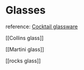 # Glasses
reference: [Cocktail glassware](https://www.diffordsguide.com/g/1150/how-to-make-cocktails/cocktail-glassware)

[[Collins glass]]

[[Martini glass]]

[[rocks glass]]